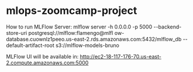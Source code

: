 # mlops-zoomcamp-project

How to run MLFlow Server:
mlflow server -h 0.0.0.0 -p 5000 --backend-store-uri postgresql://mlflow:flamengo@mlfl
ow-database.cuownlz1peeo.us-east-2.rds.amazonaws.com:5432/mlflow_db --default-artifact-root s3://mlflow-models-bruno

MLFlow UI will be available in: http://ec2-18-117-176-70.us-east-2.compute.amazonaws.com:5000